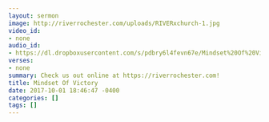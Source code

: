 ```yaml
---
layout: sermon
image: http://riverrochester.com/uploads/RIVERxchurch-1.jpg
video_id:
- none
audio_id:
- https://dl.dropboxusercontent.com/s/pdbry6l4fevn67e/Mindset%20Of%20Victory.mp3?dl=0
verses:
- none
summary: Check us out online at https://riverrochester.com!
title: Mindset Of Victory
date: 2017-10-01 18:46:47 -0400
categories: []
tags: []
---
```

